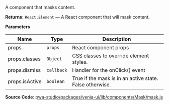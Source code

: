
A component that masks content.

**Returns:**
`React.Element`
   — A React component that will mask content.

**Parameters**

| Name | Type | Description |
| --- | --- | --- |
| props | `props` | React component props |
| props.classes | `Object` | CSS classes to override element styles. |
| props.dismiss | `callback` | Handler for the onClick() event |
| props.isActive | `boolean` | True if the mask is in an active state. False otherwise. |

**Source Code**: [pwa-studio/packages/venia-ui/lib/components/Mask/mask.js](https://github.com/magento/pwa-studio/blob/develop/packages/venia-ui/lib/components/Mask/mask.js)
